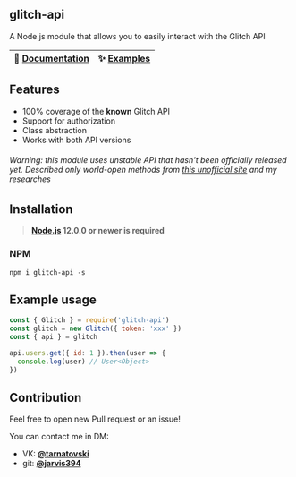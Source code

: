 ## glitch-api

A Node.js module that allows you to easily interact with the Glitch API

| 📖 [Documentation](https://github.com/jarvis394/glitch-api/tree/master/docs/) | ✨ [Examples](https://github.com/jarvis394/glitch-api/tree/master/docs/examples/) |
|---|---|

## Features
- 100% coverage of the **known** Glitch API
- Support for authorization
- Class abstraction
- Works with both API versions

###### *Warning: this module uses unstable API that hasn't been officially released yet. Described only world-open methods from [this unofficial site](https://glitchapi.glitch.me) and my researches*

## Installation
> **[Node.js](https://nodejs.org/) 12.0.0 or newer is required**  

### NPM
```
npm i glitch-api -s
```

## Example usage
```javascript
const { Glitch } = require('glitch-api')
const glitch = new Glitch({ token: 'xxx' })
const { api } = glitch

api.users.get({ id: 1 }).then(user => {
  console.log(user) // User<Object>
})
```

## Contribution

Feel free to open new Pull request or an issue!

You can contact me in DM: 
- VK: **[@tarnatovski](https://vk.com/tarnatovski)**
- git: **[@jarvis394](https://github.com/jarvis394)**
